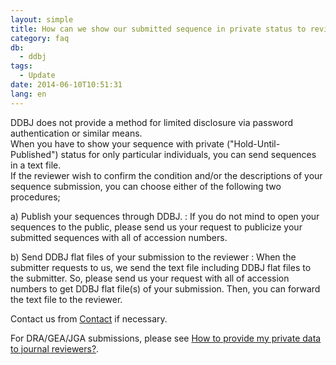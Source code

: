 ```yaml
---
layout: simple
title: How can we show our submitted sequence in private status to reviewers?
category: faq
db:
  - ddbj
tags: 
  - Update
date: 2014-06-10T10:51:31
lang: en
---
```


DDBJ does not provide a method for limited disclosure via password authentication or similar means.  
When you have to show your sequence with private ("Hold-Until-Published") status for only particular individuals, you can send sequences in a text file.    
If the reviewer wish to confirm the condition and/or the descriptions of your sequence submission, you can choose either of the following two procedures; 

a) Publish your sequences through DDBJ.
: If you do not mind to open your sequences to the public, please send us your request to publicize your submitted sequences with all of accession numbers.

b) Send DDBJ flat files of your submission to the reviewer
: When the submitter requests to us, we send the text file including DDBJ flat files to the submitter. So, please send us your request with all of accession numbers to get DDBJ flat file(s) of your submission. Then, you can forward the text file to the reviewer.

Contact us from [Contact](https://forms.gle/7g2YCoBjqvbBBW9V8) if necessary.   


For DRA/GEA/JGA submissions, please see [How to provide my private data to journal reviewers?](/faq/en/reviewer-access-e.html).


